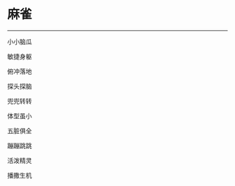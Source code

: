 <!--
 * @Author: caix cai1058@qq.com
 * @Date: 2025-01-18 14:45:14
 * @LastEditors: caix cai1058@qq.com
 * @LastEditTime: 2025-01-18 14:45:25
 * @FilePath: \docsify\docs\articles\poems\p136.md
 * @Description: 麻雀
-->
# 麻雀
---

小小脑瓜

敏捷身躯

俯冲落地

探头探脑

兜兜转转

体型虽小

五脏俱全

蹦蹦跳跳

活泼精灵

播撒生机